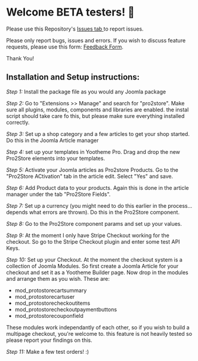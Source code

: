 # Welcome BETA testers! 👋

Please use this Repository's <a href="https://github.com/pro2store/Pro2Store/issues"> Issues tab </a> to report issues.

Please only report bugs, issues and errors. If you wish to discuss feature requests, please use this form: <a target="_blank" href="https://pro2.store/pro2store-specification">Feedback Form</a>.
  
Thank You!


## Installation and Setup instructions:

_Step 1:_ Install the package file as you would any Joomla package

_Step 2:_ Go to "Extensions >> Manage" and search for "pro2store". Make sure all plugins, modules, components and libraries are enabled. the instal script should take care fo this, but please make sure everything installed correctly.

_Step 3:_ Set up a shop category and a few articles to get your shop started. Do this in the Joomla Article manager

_Step 4:_ set up your templates in Yootheme Pro. Drag and drop the new Pro2Store elements into your templates.

_Step 5:_ Activate your Joomla articles as Pro2store Products. Go to the "Pro2Store ACtivation" tab in the article edit. Select "Yes" and save.

_Step 6:_ Add Product data to your products. Again this is done in the article manager under the tab "Pro2Store Fields".

_Step 7:_ Set up a currency (you might need to do this earlier in the process... depends what errors are thrown). Do this in the Pro2Store component.

_Step 8:_ Go to the Pro2Store component params and set up your values.

_Step 9:_ At the moment I only have Stripe Checkout working for the checkout. So go to the Stripe Checkout plugin and enter some test API Keys.

_Step 10:_ Set up your Checkout. At the moment the checkout system is a collection of Joomla Modules. So first create a Joomla Article for your checkout and set it as a Yootheme Builder page. Now drop in the modules and arrange them as you wish. These are: 

* mod_protostorecartsummary 
* mod_protostorecartuser
* mod_protostorecheckoutitems
* mod_protostorecheckoutpaymentbuttons
* mod_protostorecouponfield

These modules work independantly of each other, so if you wish to build a multipage checkout, you're welcome to. this feature is not heavily tested so please report your findings on this.

_Step 11:_ Make a few test orders! :)

